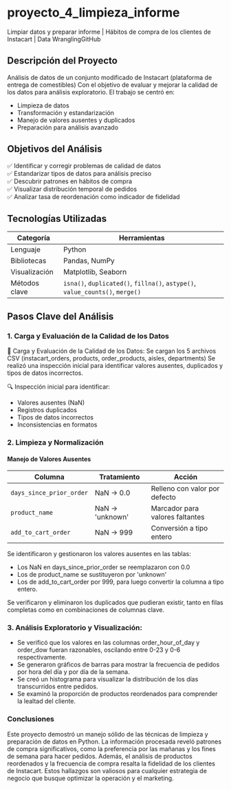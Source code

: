 # proyecto_4_limpieza_informe
Limpiar datos y preparar informe | Hábitos de compra de los clientes de Instacart | Data WranglingGitHub

## Descripción del Proyecto
Análisis de datos de un conjunto modificado de Instacart (plataforma de entrega de comestibles)
Con el objetivo de evaluar y mejorar la calidad de los datos para análisis exploratorio. El trabajo se centró en:

- Limpieza de datos
- Transformación y estandarización
- Manejo de valores ausentes y duplicados
- Preparación para análisis avanzado

## Objetivos del Análisis

✅ Identificar y corregir problemas de calidad de datos  
✅ Estandarizar tipos de datos para análisis preciso  
✅ Descubrir patrones en hábitos de compra  
✅ Visualizar distribución temporal de pedidos  
✅ Analizar tasa de reordenación como indicador de fidelidad  

## Tecnologías Utilizadas

| Categoría | Herramientas |
|-----------|-------------|
| Lenguaje | Python |
| Bibliotecas | Pandas, NumPy |
| Visualización | Matplotlib, Seaborn |
| Métodos clave | `isna()`, `duplicated()`, `fillna()`, `astype()`, `value_counts()`, `merge()` 

## Pasos Clave del Análisis

### 1. Carga y Evaluación de la Calidad de los Datos
📂 Carga y Evaluación de la Calidad de los Datos: 
Se cargan los 5 archivos CSV (instacart_orders, products, order_products, aisles, departments)
Se realizó una inspección inicial para identificar valores ausentes, duplicados y tipos de datos incorrectos.

🔍 Inspección inicial para identificar:
- Valores ausentes (NaN)
- Registros duplicados
- Tipos de datos incorrectos
- Inconsistencias en formatos

### 2. Limpieza y Normalización

#### Manejo de Valores Ausentes
| Columna | Tratamiento | Acción |
|---------|-------------|--------|
| `days_since_prior_order` | NaN → 0.0 | Relleno con valor por defecto |
| `product_name` | NaN → 'unknown' | Marcador para valores faltantes |
| `add_to_cart_order` | NaN → 999 | Conversión a tipo entero |

Se identificaron y gestionaron los valores ausentes en las tablas:
- Los NaN en days_since_prior_order se reemplazaron con 0.0
- Los de product_name se sustituyeron por 'unknown'
- Los de add_to_cart_order por 999, para luego convertir la columna a tipo entero.
  
Se verificaron y eliminaron los duplicados que pudieran existir, tanto en filas completas como en combinaciones de columnas clave.


### 3. Análisis Exploratorio y Visualización:

- Se verificó que los valores en las columnas order_hour_of_day y order_dow fueran razonables, oscilando entre 0-23 y 0-6 respectivamente.
- Se generaron gráficos de barras para mostrar la frecuencia de pedidos por hora del día y por día de la semana.
- Se creó un histograma para visualizar la distribución de los días transcurridos entre pedidos.
- Se examinó la proporción de productos reordenados para comprender la lealtad del cliente.

### Conclusiones
Este proyecto demostró un manejo sólido de las técnicas de limpieza y preparación de datos en Python.
La información procesada reveló patrones de compra significativos, como la preferencia por las mañanas y los fines de semana para hacer pedidos.
Además, el análisis de productos reordenados y la frecuencia de compra resalta la fidelidad de los clientes de Instacart.
Estos hallazgos son valiosos para cualquier estrategia de negocio que busque optimizar la operación y el marketing.

